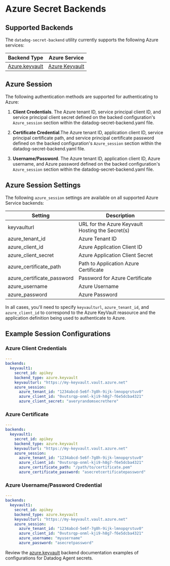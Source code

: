 # Azure Secret Backends

## Supported Backends

The `datadog-secret-backend` utility currently supports the following Azure services:

| Backend Type | Azure Service |
| --- | --- |
| [Azure.keyvault](keyvault.md) | [Azure Keyvault](https://docs.microsoft.com/en-us/Azure/key-vault/secrets/quick-create-portal) |


## Azure Session

The following authentication methods are supported for authenticating to Azure:

1. **Client Credentials**. The Azure tenant ID, service principal client ID, and service principal client secret defined on the backed configuration's `Azure_session` section within the datadog-secret-backend.yaml file.

2. **Certificate Credential**.The Azure tenant ID, application client ID, service principal certificate path, and service principal certificate password defined on the backed configuration's `Azure_session` section within the datadog-secret-backend.yaml file.

3. **Username/Password**. The Azure tenant ID, application client ID, Azure username, and Azure password defined on the backed configuration's `Azure_session` section within the datadog-secret-backend.yaml file.

## Azure Session Settings

The following `azure_session` settings are available on all supported Azure Service backends:

| Setting | Description |
| --- | --- |
| keyvaulturl | URL for the Azure Keyvault Hosting the Secret(s) |
| azure_tenant_id | Azure Tenant ID |
| azure_client_id | Azure Application Client ID |
| azure_client_secret | Azure Application Client Secret |
| azure_certificate_path | Path to Application Azure Certificate |
| azure_certificate_password | Password for Azure Certificate
| azure_username | Azure Username |
| azure_password | Azure Password |

In all cases, you'll need to specify `keyvaulturl`, `azure_tenant_id`, and `azure_client_id` to correspond to the Azure KeyVault reasource and the application definition being used to authenticate to Azure.

## Example Session Configurations

### Azure Client Credentials
```yaml
---
backends:
  keyvault1:
    secret_id: apikey
    backend_type: azure.keyvault
    keyvaulturl: "https://my-keyvault.vault.azure.net"
    azure_session:
      azure_tenant_id: "1234abcd-5e6f-7g8h-9ijk-lmnopqrstuv0"
      azure_client_id: "0vutsrqp-onml-kji9-h8g7-f6e5dcba4321"
      azure_client_secret: "averyrandomsecrethere"
```

### Azure Certificate
```yaml
---
backends:
  keyvault1:
    secret_id: apikey
    backend_type: azure.keyvault
    keyvaulturl: "https://my-keyvault.vault.azure.net"
    azure_session:
      azure_tenant_id: "1234abcd-5e6f-7g8h-9ijk-lmnopqrstuv0"
      azure_client_id: "0vutsrqp-onml-kji9-h8g7-f6e5dcba4321"
      azure_certificate_path: "/path/to/certificate.pem"
      azure_certificate_password: "asecretcertificatepassword"
```

### Azure Username/Password Credential
```yaml
---
backends:
  keyvault1:
    secret_id: apikey
    backend_type: azure.keyvault
    keyvaulturl: "https://my-keyvault.vault.azure.net"
    azure_session:
      azure_tenant_id: "1234abcd-5e6f-7g8h-9ijk-lmnopqrstuv0"
      azure_client_id: "0vutsrqp-onml-kji9-h8g7-f6e5dcba4321"
      azure_username: "myusername"
      azure_password: "asecretpassword"
```

Review the [azure.keyvault](keyvault.md) backend documentation examples of configurations for Datadog Agent secrets.
